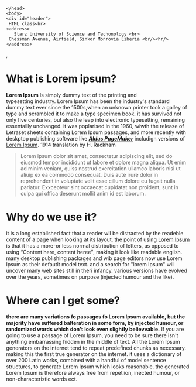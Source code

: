 
<!DOCTYPE html>

<html lang="en"> 
    <head>
       <title> Art277 Practiice work </title>         
         <meta charset="utf-8">          
         <Link href="style1.css" rel="stylesheet" type="text/css"/> 
               
    </head>        
    <body>
    <div id="header">         
     HTML class<br>
    <address>              
       Starz University of Science and Techonology <br>         
     Chessman Avenue, Airfield, Sinkor Monrovia Liberia <br/><hr/></address>
,</address>
<META head="">      
    <H1> What is Lorem ipsum?</H1>
             <STRONG> Lorem Ipsum </STRONG> Is simply dummy text of the printing and  
typesetting industry. Lorem Ipsum has been the industry's standard  
dummy text ever since the 1500s,when an unknown printer took a galley of type
and scrambled it to make a type specimen book. it has survived not only five 
centuries, but also the leap into electronic typesetting, remaining essentailly 
unchanged. it was poplarised in the 1960, wiwth the release of Letraset sheets 
containing Lorem Ipsum passages, and more recently with deskptop publishing 
software like <em><strong><u> Aldus PageMaker</u></strong></em> includign 
versions of <u>Lorem Ipsum</u>. <font font-text="arial narrow" Color="black">1914
translation by H. Rackham</font>
</div>  


<blockquote> Lorem ipsum dolor sit amet, consectetur adipiscing elit, sed do
 eiusmod tempor incididunt ut labore et dolore magna aliqua. Ut enim ad minim 
veniam, quiss nostrud exercitation ullamco laboris nisi ut aliuip ex ea commodo 
consequat. Duis aute irure dolor in reprehenderit in voluptate velit esse cillum 
dolore eu fugait nulla pariatur. Exxcepteur sint occaecat cupidatat non proident,
 sunt in culpa qui offica deserunt mollit anim id est laborum. </blockquote>

<p>
<h1> Why do we use it? </h1>
</p>
<p>
   it is a long established fact that a reader wil be distracted by the 
readeble content of a page when looking at its layout. the point of using <u> Lorem 
Ipsum </u> is that it has a more-or less normal distribution of letters, as opposed to
using <q>Content here, content heree</q>, making it look like readable english. 
many desktop publishing packages and wib page editors now use Lorem Ipsum as 
their defautlt model text. and a search for "lorem Ipsum" will uncover many web 
sites still in theri infancy. various versions have evolved over the years, sometimes 
on purpose (injected humour and the like). 
</p>
<!--https://kromahmorris.github.io/Art277/-->
<p>
<h1> Where can I get some? </h1>
</p>
       <b> there are many variations fo passages fo Lorem Ipsum available, but the majority have suffered 
balteration in some form, by injected humour, or randomized words which don't look even slightly 
believvable.</b> If you are going to use a passage of Lorem Ipsum, you need to be sure there isn't anything 
embarrassing hidden in the middle of text. All the Lorem Ipsum generators on the internet tend to repeat 
predefined chunks as necessary. making this the first true generator on the internet. it uses a dictionary of over 
200 Latin works, combined with a handful of model sentence structures, to generate Lorem Ipsum which looks 
reasonable. the generated Lorem Ipsum is therefore always free from repetiion, inected humour, or non-characteristic words ect.
</p>
   
</div></body>
</html>
